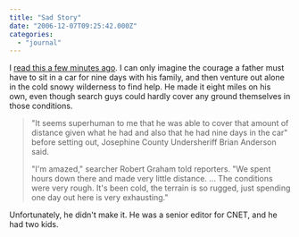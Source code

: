 ```yaml
---
title: "Sad Story"
date: "2006-12-07T09:25:42.000Z"
categories: 
  - "journal"
---
```


I [read this a few minutes ago](http://www.cnn.com/2006/US/12/06/missing.family/index.html). I can only imagine the courage a father must have to sit in a car for nine days with his family, and then venture out alone in the cold snowy wilderness to find help. He made it eight miles on his own, even though search guys could hardly cover any ground themselves in those conditions.

> "It seems superhuman to me that he was able to cover that amount of distance given what he had and also that he had nine days in the car" before setting out, Josephine County Undersheriff Brian Anderson said.
> 
> "I'm amazed," searcher Robert Graham told reporters. "We spent hours down there and made very little distance. ... The conditions were very rough. It's been cold, the terrain is so rugged, just spending one day out here is very exhausting."

Unfortunately, he didn't make it. He was a senior editor for CNET, and he had two kids.
